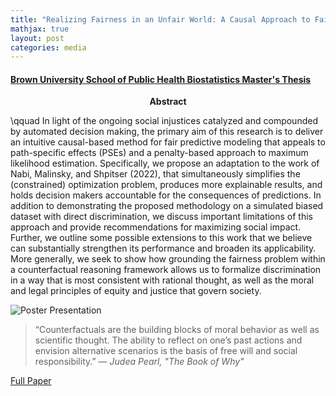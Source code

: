 ```yaml
---
title: "Realizing Fairness in an Unfair World: A Causal Approach to Fair Predictive Modeling via Penalized Maximum Likelihood Estimation"
mathjax: true
layout: post
categories: media
---
```


<script src="https://cdnjs.cloudflare.com/ajax/libs/mathjax/2.7.5/MathJax.js?config=TeX-AMS_CHTML.js"></script>

#### [Brown University School of Public Health Biostatistics Master's Thesis](https://globalepidemics.org/brown-phrd-2023/)

<center><b> Abstract </b></center>

\qquad In light of the ongoing social injustices catalyzed and compounded by automated decision making, the primary aim of this research is to deliver an intuitive causal-based method for fair predictive modeling that appeals to path-specific effects (PSEs) and a penalty-based approach to maximum likelihood estimation. Specifically, we propose an adaptation to the work of Nabi, Malinsky, and Shpitser (2022), that simultaneously simplifies the (constrained) optimization problem, produces more explainable results, and holds decision makers accountable for the consequences of predictions. In addition to demonstrating the proposed methodology on a simulated biased dataset with direct discrimination, we discuss important limitations of this approach and provide recommendations for maximizing social impact. Further, we outline some possible extensions to this work that we believe can substantially strengthen its performance and broaden its applicability. More generally, we seek to show how grounding the fairness problem within a counterfactual reasoning framework allows us to formalize discrimination in a way that is most consistent with rational thought, as well as the moral and legal principles of equity and justice that govern society.

![Poster Presentation](https://antonellabasso.github.io/IMAGES/Basso_Poster.png)

> “Counterfactuals are the building blocks of moral behavior as well as
> scientific thought. The ability to reflect on one’s past actions and
> envision alternative scenarios is the basis of free will and social
> responsibility.” — *Judea Pearl, "The Book of Why"*

[Full Paper](https://antonellabasso.github.io/Basso_Thesis.pdf)
